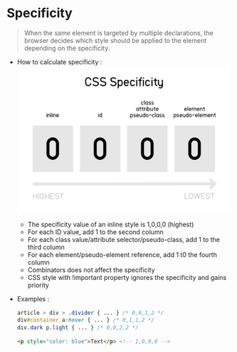 # Specificity

>When the same element is targeted by multiple declarations, the browser decides which style should be applied to the element depending on the specificity.

- How to calculate specificity : 
![Image of Specificity](../assets/specificity.png)
  - The specificity value of an inline style is 1,0,0,0 (highest)
  - For each ID value, add 1 to the second column 
  - For each class value/attribute selector/pseudo-class, add 1 to the third column
  - For each element/pseudo-element reference, add 1 t0 the fourth column
  - Combinators does not affect the specificity
  - CSS style with !important property ignores the specificity and gains priority 

- Examples :
  ```css
  article > div > .divider { ... } /* 0,0,1,2 */
  div#container a:hover { ... } /* 0,1,1,2 */
  div.dark p.light { ... } /* 0,0,2,2 */
  ```
  ```html
  <p style="color: blue">Text</p> <!-- 1,0,0,0 -->
  ```